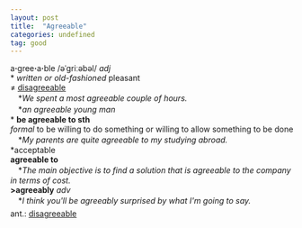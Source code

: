 ```yaml
---
layout: post
title:  "Agreeable"
categories: undefined
tag: good
---
```

<DIV style="MARGIN: 0px 0px 5px">a<B>·</B>gree<B>·</B>a<B>·</B>ble /əˈgriːəbəl/ <I>adj</I> <BR>* <I>written or old-fashioned</I> pleasant<BR>≠ <A href="{{ site.baseurl }}/disagreeable"><U>disagreeable</U></A><BR>　*<I>We spent a most agreeable couple of hours.</I><BR>　*<I>an agreeable young man</I><BR>* <B>be agreeable to sth</B><BR><I>formal</I> to be willing to do something or willing to allow something to be done<BR>　*<I>My parents are quite agreeable to my studying abroad.</I><BR>*acceptable<BR><B>agreeable to</B><BR>　*<I>The main objective is to find a solution that is agreeable to the company in terms of cost.</I><BR><B>&gt;agreeably</B> <I>adv</I><BR>　*<I>I think you'll be agreeably surprised by what I'm going to say.</I></DIV>
<DIV style="MARGIN: 0px 0px 5px">
<DIV style="MARGIN: 4px 0px">ant.: <A href="{{ site.baseurl }}/disagreeable"><U>disagreeable</U></A></DIV></DIV>
